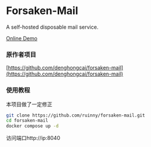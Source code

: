Forsaken-Mail
==============
A self-hosted disposable mail service.

[Online Demo](https://amail.2z.pw)


### 原作者项目

[https://github.com/denghongcai/forsaken-mail](https://github.com/denghongcai/forsaken-mail)

### 使用教程


本项目做了一定修正

```bash
git clone https://github.com/ruinny/forsaken-mail.git
cd forsaken-mail
docker compose up -d
```
访问端口http://ip:8040
